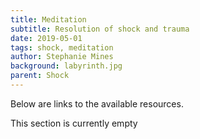 ```yaml
---
title: Meditation
subtitle: Resolution of shock and trauma
date: 2019-05-01
tags: shock, meditation
author: Stephanie Mines
background: labyrinth.jpg
parent: Shock
---
```


Below are links to the available resources.

This section is currently empty
